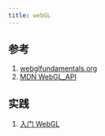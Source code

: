 ```yaml
---
title: webGL
---
```


## 参考

1. [webglfundamentals.org](https://webglfundamentals.org/webgl/lessons/zh_cn/)
2. [MDN WebGL_API](https://developer.mozilla.org/zh-CN/docs/Web/API/WebGL_API)

## 实践

1. [入门 WebGL](https://juejin.cn/post/6943052609322221598)
